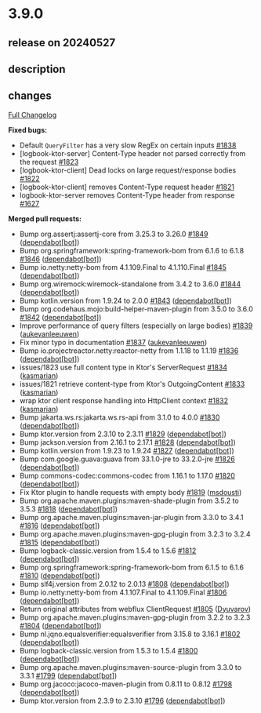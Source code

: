 # 3.9.0

## release on 20240527

## description

## changes

<a href="https://github.com/zalando/logbook/compare/3.8.0...3.9.0">Full Changelog</a>

<strong>Fixed bugs:</strong>

* Default <code>QueryFilter</code> has a very slow RegEx on certain inputs <a href="https://github.com/zalando/logbook/issues/1838" data-hovercard-type="issue" data-hovercard-url="/zalando/logbook/issues/1838/hovercard">#1838</a>
* [logbook-ktor-server] Content-Type header not parsed correctly from the request <a href="https://github.com/zalando/logbook/issues/1823" data-hovercard-type="issue" data-hovercard-url="/zalando/logbook/issues/1823/hovercard">#1823</a>
* [logbook-ktor-client] Dead locks on large request/response bodies <a href="https://github.com/zalando/logbook/issues/1822" data-hovercard-type="issue" data-hovercard-url="/zalando/logbook/issues/1822/hovercard">#1822</a>
* [logbook-ktor-client] removes Content-Type request header <a href="https://github.com/zalando/logbook/issues/1821" data-hovercard-type="issue" data-hovercard-url="/zalando/logbook/issues/1821/hovercard">#1821</a>
* logbook-ktor-server removes Content-Type header from response <a href="https://github.com/zalando/logbook/issues/1627" data-hovercard-type="issue" data-hovercard-url="/zalando/logbook/issues/1627/hovercard">#1627</a>

<strong>Merged pull requests:</strong>

* Bump org.assertj:assertj-core from 3.25.3 to 3.26.0 <a href="https://github.com/zalando/logbook/pull/1849" data-hovercard-type="pull_request" data-hovercard-url="/zalando/logbook/pull/1849/hovercard">#1849</a> (<a href="https://github.com/apps/dependabot">dependabot[bot]</a>)
* Bump org.springframework:spring-framework-bom from 6.1.6 to 6.1.8 <a href="https://github.com/zalando/logbook/pull/1846" data-hovercard-type="pull_request" data-hovercard-url="/zalando/logbook/pull/1846/hovercard">#1846</a> (<a href="https://github.com/apps/dependabot">dependabot[bot]</a>)
* Bump io.netty:netty-bom from 4.1.109.Final to 4.1.110.Final <a href="https://github.com/zalando/logbook/pull/1845" data-hovercard-type="pull_request" data-hovercard-url="/zalando/logbook/pull/1845/hovercard">#1845</a> (<a href="https://github.com/apps/dependabot">dependabot[bot]</a>)
* Bump org.wiremock:wiremock-standalone from 3.4.2 to 3.6.0 <a href="https://github.com/zalando/logbook/pull/1844" data-hovercard-type="pull_request" data-hovercard-url="/zalando/logbook/pull/1844/hovercard">#1844</a> (<a href="https://github.com/apps/dependabot">dependabot[bot]</a>)
* Bump kotlin.version from 1.9.24 to 2.0.0 <a href="https://github.com/zalando/logbook/pull/1843" data-hovercard-type="pull_request" data-hovercard-url="/zalando/logbook/pull/1843/hovercard">#1843</a> (<a href="https://github.com/apps/dependabot">dependabot[bot]</a>)
* Bump org.codehaus.mojo:build-helper-maven-plugin from 3.5.0 to 3.6.0 <a href="https://github.com/zalando/logbook/pull/1842" data-hovercard-type="pull_request" data-hovercard-url="/zalando/logbook/pull/1842/hovercard">#1842</a> (<a href="https://github.com/apps/dependabot">dependabot[bot]</a>)
* Improve performance of query filters (especially on large bodies) <a href="https://github.com/zalando/logbook/pull/1839" data-hovercard-type="pull_request" data-hovercard-url="/zalando/logbook/pull/1839/hovercard">#1839</a> (<a href="https://github.com/aukevanleeuwen">aukevanleeuwen</a>)
* Fix minor typo in documentation <a href="https://github.com/zalando/logbook/pull/1837" data-hovercard-type="pull_request" data-hovercard-url="/zalando/logbook/pull/1837/hovercard">#1837</a> (<a href="https://github.com/aukevanleeuwen">aukevanleeuwen</a>)
* Bump io.projectreactor.netty:reactor-netty from 1.1.18 to 1.1.19 <a href="https://github.com/zalando/logbook/pull/1836" data-hovercard-type="pull_request" data-hovercard-url="/zalando/logbook/pull/1836/hovercard">#1836</a> (<a href="https://github.com/apps/dependabot">dependabot[bot]</a>)
* issues/1823 use full content type in Ktor's ServerRequest <a href="https://github.com/zalando/logbook/pull/1834" data-hovercard-type="pull_request" data-hovercard-url="/zalando/logbook/pull/1834/hovercard">#1834</a> (<a href="https://github.com/kasmarian">kasmarian</a>)
* issues/1821 retrieve content-type from Ktor's OutgoingContent <a href="https://github.com/zalando/logbook/pull/1833" data-hovercard-type="pull_request" data-hovercard-url="/zalando/logbook/pull/1833/hovercard">#1833</a> (<a href="https://github.com/kasmarian">kasmarian</a>)
* wrap ktor client response handling into HttpClient context <a href="https://github.com/zalando/logbook/pull/1832" data-hovercard-type="pull_request" data-hovercard-url="/zalando/logbook/pull/1832/hovercard">#1832</a> (<a href="https://github.com/kasmarian">kasmarian</a>)
* Bump jakarta.ws.rs:jakarta.ws.rs-api from 3.1.0 to 4.0.0 <a href="https://github.com/zalando/logbook/pull/1830" data-hovercard-type="pull_request" data-hovercard-url="/zalando/logbook/pull/1830/hovercard">#1830</a> (<a href="https://github.com/apps/dependabot">dependabot[bot]</a>)
* Bump ktor.version from 2.3.10 to 2.3.11 <a href="https://github.com/zalando/logbook/pull/1829" data-hovercard-type="pull_request" data-hovercard-url="/zalando/logbook/pull/1829/hovercard">#1829</a> (<a href="https://github.com/apps/dependabot">dependabot[bot]</a>)
* Bump jackson.version from 2.16.1 to 2.17.1 <a href="https://github.com/zalando/logbook/pull/1828" data-hovercard-type="pull_request" data-hovercard-url="/zalando/logbook/pull/1828/hovercard">#1828</a> (<a href="https://github.com/apps/dependabot">dependabot[bot]</a>)
* Bump kotlin.version from 1.9.23 to 1.9.24 <a href="https://github.com/zalando/logbook/pull/1827" data-hovercard-type="pull_request" data-hovercard-url="/zalando/logbook/pull/1827/hovercard">#1827</a> (<a href="https://github.com/apps/dependabot">dependabot[bot]</a>)
* Bump com.google.guava:guava from 33.1.0-jre to 33.2.0-jre <a href="https://github.com/zalando/logbook/pull/1826" data-hovercard-type="pull_request" data-hovercard-url="/zalando/logbook/pull/1826/hovercard">#1826</a> (<a href="https://github.com/apps/dependabot">dependabot[bot]</a>)
* Bump commons-codec:commons-codec from 1.16.1 to 1.17.0 <a href="https://github.com/zalando/logbook/pull/1820" data-hovercard-type="pull_request" data-hovercard-url="/zalando/logbook/pull/1820/hovercard">#1820</a> (<a href="https://github.com/apps/dependabot">dependabot[bot]</a>)
* Fix Ktor plugin to handle requests with empty body <a href="https://github.com/zalando/logbook/pull/1819" data-hovercard-type="pull_request" data-hovercard-url="/zalando/logbook/pull/1819/hovercard">#1819</a> (<a href="https://github.com/msdousti">msdousti</a>)
* Bump org.apache.maven.plugins:maven-shade-plugin from 3.5.2 to 3.5.3 <a href="https://github.com/zalando/logbook/pull/1818" data-hovercard-type="pull_request" data-hovercard-url="/zalando/logbook/pull/1818/hovercard">#1818</a> (<a href="https://github.com/apps/dependabot">dependabot[bot]</a>)
* Bump org.apache.maven.plugins:maven-jar-plugin from 3.3.0 to 3.4.1 <a href="https://github.com/zalando/logbook/pull/1816" data-hovercard-type="pull_request" data-hovercard-url="/zalando/logbook/pull/1816/hovercard">#1816</a> (<a href="https://github.com/apps/dependabot">dependabot[bot]</a>)
* Bump org.apache.maven.plugins:maven-gpg-plugin from 3.2.3 to 3.2.4 <a href="https://github.com/zalando/logbook/pull/1815" data-hovercard-type="pull_request" data-hovercard-url="/zalando/logbook/pull/1815/hovercard">#1815</a> (<a href="https://github.com/apps/dependabot">dependabot[bot]</a>)
* Bump logback-classic.version from 1.5.4 to 1.5.6 <a href="https://github.com/zalando/logbook/pull/1812" data-hovercard-type="pull_request" data-hovercard-url="/zalando/logbook/pull/1812/hovercard">#1812</a> (<a href="https://github.com/apps/dependabot">dependabot[bot]</a>)
* Bump org.springframework:spring-framework-bom from 6.1.5 to 6.1.6 <a href="https://github.com/zalando/logbook/pull/1810" data-hovercard-type="pull_request" data-hovercard-url="/zalando/logbook/pull/1810/hovercard">#1810</a> (<a href="https://github.com/apps/dependabot">dependabot[bot]</a>)
* Bump slf4j.version from 2.0.12 to 2.0.13 <a href="https://github.com/zalando/logbook/pull/1808" data-hovercard-type="pull_request" data-hovercard-url="/zalando/logbook/pull/1808/hovercard">#1808</a> (<a href="https://github.com/apps/dependabot">dependabot[bot]</a>)
* Bump io.netty:netty-bom from 4.1.107.Final to 4.1.109.Final <a href="https://github.com/zalando/logbook/pull/1806" data-hovercard-type="pull_request" data-hovercard-url="/zalando/logbook/pull/1806/hovercard">#1806</a> (<a href="https://github.com/apps/dependabot">dependabot[bot]</a>)
* Return original attributes from webflux ClientRequest <a href="https://github.com/zalando/logbook/pull/1805" data-hovercard-type="pull_request" data-hovercard-url="/zalando/logbook/pull/1805/hovercard">#1805</a> (<a href="https://github.com/Dyuvarov">Dyuvarov</a>)
* Bump org.apache.maven.plugins:maven-gpg-plugin from 3.2.2 to 3.2.3 <a href="https://github.com/zalando/logbook/pull/1804" data-hovercard-type="pull_request" data-hovercard-url="/zalando/logbook/pull/1804/hovercard">#1804</a> (<a href="https://github.com/apps/dependabot">dependabot[bot]</a>)
* Bump nl.jqno.equalsverifier:equalsverifier from 3.15.8 to 3.16.1 <a href="https://github.com/zalando/logbook/pull/1802" data-hovercard-type="pull_request" data-hovercard-url="/zalando/logbook/pull/1802/hovercard">#1802</a> (<a href="https://github.com/apps/dependabot">dependabot[bot]</a>)
* Bump logback-classic.version from 1.5.3 to 1.5.4 <a href="https://github.com/zalando/logbook/pull/1800" data-hovercard-type="pull_request" data-hovercard-url="/zalando/logbook/pull/1800/hovercard">#1800</a> (<a href="https://github.com/apps/dependabot">dependabot[bot]</a>)
* Bump org.apache.maven.plugins:maven-source-plugin from 3.3.0 to 3.3.1 <a href="https://github.com/zalando/logbook/pull/1799" data-hovercard-type="pull_request" data-hovercard-url="/zalando/logbook/pull/1799/hovercard">#1799</a> (<a href="https://github.com/apps/dependabot">dependabot[bot]</a>)
* Bump org.jacoco:jacoco-maven-plugin from 0.8.11 to 0.8.12 <a href="https://github.com/zalando/logbook/pull/1798" data-hovercard-type="pull_request" data-hovercard-url="/zalando/logbook/pull/1798/hovercard">#1798</a> (<a href="https://github.com/apps/dependabot">dependabot[bot]</a>)
* Bump ktor.version from 2.3.9 to 2.3.10 <a href="https://github.com/zalando/logbook/pull/1796" data-hovercard-type="pull_request" data-hovercard-url="/zalando/logbook/pull/1796/hovercard">#1796</a> (<a href="https://github.com/apps/dependabot">dependabot[bot]</a>)

